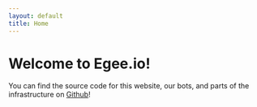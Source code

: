 ```yaml
---
layout: default
title: Home
---
```


# Welcome to Egee.io!

You can find the source code for this website, our bots, and parts of the infrastructure on [Github](https://github.com/Egeeio)!
